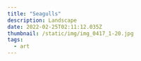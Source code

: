 ```yaml
---
title: "Seagulls"
description: Landscape
date: 2022-02-25T02:11:12.035Z
thumbnail: /static/img/img_0417_1-20.jpg
tags:
  - art
---
```

